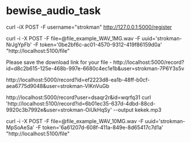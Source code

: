 # bewise_audio_task



curl -iX POST -F username="strokman" http://127.0.0.1:5000/register


curl -i -X POST -F file=@file_example_WAV_1MG.wav -F uuid='strokman-NrJgYpFb' -F token='0be2bf6c-ac01-4570-9312-419f86159d0a' "http://localhost:5100/file"

Please save the download link for your file - http://localhost:5000/record?id=d8c2b615-125e-468b-997e-6680c4ec1e1b&user=strokman-7P6Y3s5v

http://localhost:5000/record?id=ef2223d8-ea1b-48ff-b0cf-aea6775d9048&user=strokman-VlKnVuGb

http://localhost:5000/record?user=dsaqr2r&id=wqrfq31
curl 'http://localhost:5100/record?id=6b01ec35-637d-4dbd-88cd-9920c3b7992e&user=strokman-OiUkHqSy' --output kekek.mp3




curl -i -X POST -F file=@file_example_WAV_10MG.wav -F uuid='strokman-MpSoAeSa' -F token='6a61207d-608f-411a-849e-8d65417c7d1a' "http://localhost:5100/file"
